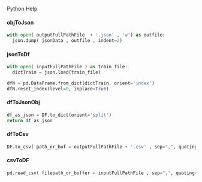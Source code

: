 Python Help


#### objToJson
```py
with open( outputFullPathFile  + '.json' , 'w') as outfile:
  json.dump( jsonData , outfile , indent=2)
```

#### jsonToDf
```py
with open( inputFullPathFile ) as train_file:
  dictTrain = json.load(train_file)

dfN = pd.DataFrame.from_dict(dictTrain, orient='index')
dfN.reset_index(level=0, inplace=True)
```

#### dfToJsonObj
```py
df_as_json = DF.to_dict(orient='split')
return df_as_json
```

#### dfToCsv
```py
DF.to_csv( path_or_buf = outputFullPathFile + '.csv' , sep=",", quoting=None, index=False )
```

#### csvToDF
```py
pd.read_csv( filepath_or_buffer = inputFullPathFile , sep=",", quoting= 3 )
```
